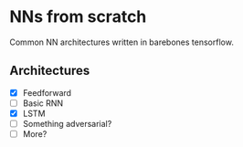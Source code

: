 # NNs from scratch

Common NN architectures written in barebones tensorflow.

## Architectures

- [x] Feedforward
- [ ] Basic RNN
- [x] LSTM
- [ ] Something adversarial?
- [ ] More?
